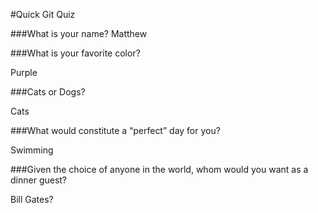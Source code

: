 #Quick Git Quiz

###What is your name?
Matthew


###What is your favorite color?

Purple

###Cats or Dogs?

Cats

###What would constitute a “perfect” day for you?

Swimming

###Given the choice of anyone in the world, whom would you want as a dinner guest?

Bill Gates?